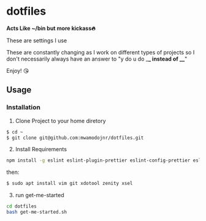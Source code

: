 # dotfiles

**Acts Like ~/bin but more kickass🔥**

These are settings I use

These are constantly changing as I work on different types of projects so I don't necessarily always have an answer to "y do u do \_**\_ instead of \_\_**"

Enjoy! 😘

## Usage

### Installation

1. Clone Project to your home diretory

```bash
$ cd ~
$ git clone git@github.com:mwamodojnr/dotfiles.git
```

2. Install Requirements

```bash
npm install -g eslint eslint-plugin-prettier eslint-config-prettier eslint-config-airbnb eslint-plugin-jsx-a11y eslint-plugin-react eslint-plugin-import prettier
```

then:

```bash
$ sudo apt install vim git xdotool zenity xsel
```

3. run get-me-started

```bash
cd dotfiles
bash get-me-started.sh
```

<!-- TODO: Add nvm installation to the get started script -->
<!-- TODO: npm without sudo setup with script-->
